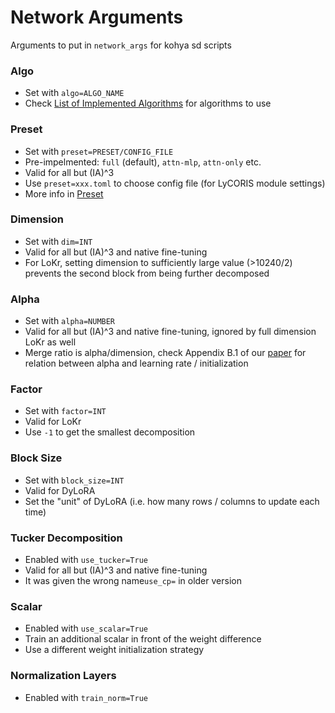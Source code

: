 # Network Arguments

Arguments to put in `network_args` for kohya sd  scripts

### Algo
- Set with `algo=ALGO_NAME`
- Check [List of Implemented Algorithms](Algo-List.md) for algorithms to use

### Preset
- Set with `preset=PRESET/CONFIG_FILE`
- Pre-impelmented: `full` (default), `attn-mlp`, `attn-only` etc.
- Valid for all but (IA)^3
- Use `preset=xxx.toml` to choose config file (for LyCORIS module settings)
- More info in [Preset](Preset.md)

### Dimension
- Set with `dim=INT`
- Valid for all but (IA)^3 and native fine-tuning
- For LoKr, setting dimension to sufficiently large value (>10240/2) prevents the second block from being further decomposed

### Alpha
- Set with `alpha=NUMBER`
- Valid for all but (IA)^3 and native fine-tuning, ignored by full dimension LoKr as well
- Merge ratio is alpha/dimension, check Appendix B.1 of our [paper](https://arxiv.org/abs/2309.14859) for relation between alpha and learning rate / initialization

### Factor
- Set with `factor=INT`
- Valid for LoKr
- Use `-1` to get the smallest decomposition

### Block Size
- Set with `block_size=INT`
- Valid for DyLoRA
- Set the "unit" of DyLoRA (i.e. how many rows / columns to update each time)

### Tucker Decomposition
- Enabled with `use_tucker=True`
- Valid for all but (IA)^3 and native fine-tuning
- It was given the wrong name`use_cp=` in older version

### Scalar
- Enabled with `use_scalar=True`
- Train an additional scalar in front of the weight difference
- Use a different weight initialization strategy

### Normalization Layers
- Enabled with `train_norm=True`
